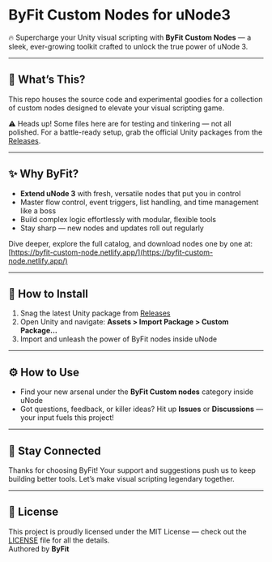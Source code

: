# ByFit Custom Nodes for uNode3

🔥 Supercharge your Unity visual scripting with **ByFit Custom Nodes** — a sleek, ever-growing toolkit crafted to unlock the true power of uNode 3.

---

## 🚀 What’s This?

This repo houses the source code and experimental goodies for a collection of custom nodes designed to elevate your visual scripting game.

⚠️ Heads up! Some files here are for testing and tinkering — not all polished. For a battle-ready setup, grab the official Unity packages from the [Releases](https://github.com/your-username/your-repository/releases).

---

## ✨ Why ByFit?

- **Extend uNode 3** with fresh, versatile nodes that put you in control  
- Master flow control, event triggers, list handling, and time management like a boss  
- Build complex logic effortlessly with modular, flexible tools  
- Stay sharp — new nodes and updates roll out regularly

Dive deeper, explore the full catalog, and download nodes one by one at:  
[https://byfit-custom-node.netlify.app/](https://byfit-custom-node.netlify.app/)

---

## 🎯 How to Install

1. Snag the latest Unity package from [Releases](https://github.com/your-username/your-repository/releases)  
2. Open Unity and navigate: **Assets > Import Package > Custom Package...**  
3. Import and unleash the power of ByFit nodes inside uNode

---

## ⚙️ How to Use

- Find your new arsenal under the **ByFit Custom nodes** category inside uNode  
- Got questions, feedback, or killer ideas? Hit up **Issues** or **Discussions** — your input fuels this project!

---

## 💬 Stay Connected

Thanks for choosing ByFit! Your support and suggestions push us to keep building better tools. Let’s make visual scripting legendary together.

---

## 📜 License

This project is proudly licensed under the MIT License — check out the [LICENSE](LICENSE) file for all the details.  
Authored by **ByFit**

